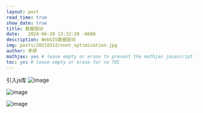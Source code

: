 ```yaml
---
layout: post
read_time: true
show_date: true
title: 数据驱动
date:   2024-06-20 13:32:20 -0600
description: WebGIS数据驱动
img: posts/20210312/nnet_optimization.jpg
author: 李妍
mathjax: yes # leave empty or erase to prevent the mathjax javascript from loading
toc: yes # leave empty or erase for no TOC
---
```


引入js库
![image](https://github.com/Plonkloving/AnAn/assets/102906830/7b2814b8-5f37-4ecf-8a07-c94c7178fb06)


![image](https://github.com/Plonkloving/AnAn/assets/102906830/345f4df5-ce22-4925-86de-462f77136873)

![image](https://github.com/Plonkloving/AnAn/assets/102906830/d485f86e-05d0-479a-9035-e7258eab1d28)

      
